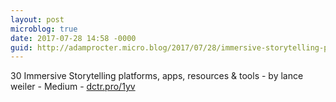 ```yaml
---
layout: post
microblog: true
date: 2017-07-28 14:58 -0000
guid: http://adamprocter.micro.blog/2017/07/28/immersive-storytelling-platforms.html
---
```

30 Immersive Storytelling platforms, apps, resources & tools - by lance weiler - Medium - [dctr.pro/1yv](http://dctr.pro/1yv)
